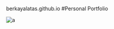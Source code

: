 <a> berkayalatas.github.io </a>
#Personal Portfolio

![a](https://user-images.githubusercontent.com/59448862/95682935-d9427580-0bf0-11eb-87ee-2cb6082b7730.png)
